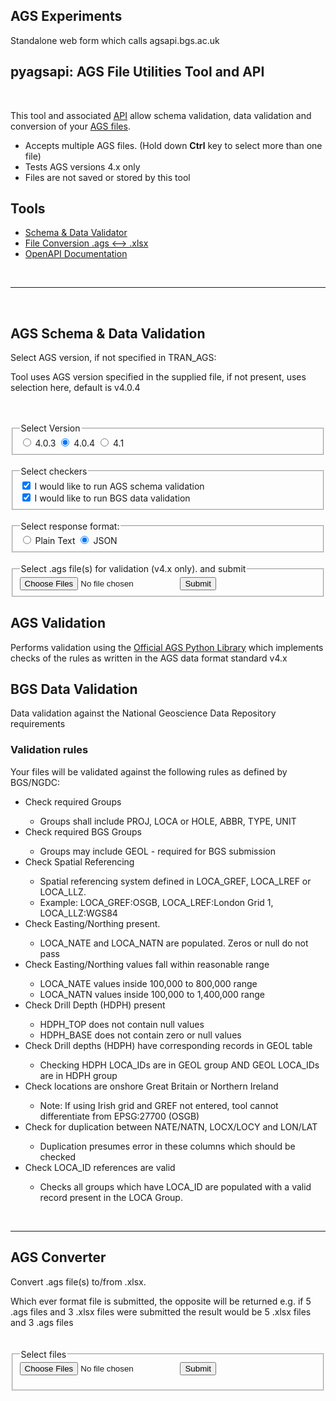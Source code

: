 ## AGS Experiments

Standalone web form which calls agsapi.bgs.ac.uk

<div>
<section id="identification">
    <h1>pyagsapi: AGS File Utilities Tool and API</h1>
    <br>
    <p>This tool and associated <a href="/docs/">API</a> allow schema validation, data validation and conversion of your <a href="https://www.ags.org.uk/data-format/">AGS files</a>.</p>
      <ul>
        <li>Accepts multiple AGS files. (Hold down <b>Ctrl</b> key to select more than one file)</li>
        <li>Tests AGS versions 4.x only</li>
        <li>Files are not saved or stored by this tool</li>
      </ul>
    <h2>Tools</h2>
    <ul>
        <li><a href="#validator">Schema & Data Validator</a></li>
        <li><a href="#converter">File Conversion .ags <--> .xlsx</a></li>
        <li><a href="#openapi">OpenAPI Documentation</a></li>
    </ul>
</section>
<br>
<hr>
<section id="validator">
    <br>
    <h2>AGS Schema & Data Validation</h2>
    <form action="https://agsapi.bgs.ac.uk/validate/" enctype="multipart/form-data" method="post">
        <p>Select AGS version, if not specified in TRAN_AGS: </p>
        <p>Tool uses AGS version specified in the supplied file, if not present, uses selection here, default is v4.0.4</p>
      </div>
      <br><br>
      <fieldset>
          <legend>Select Version</legend>
          <input type="radio" id="4.0.3" name="std_dictionary" value="v4_0_3">
          <label for="4.0.3">4.0.3</label>
          <input type="radio" id="4.0.4" name="std_dictionary" value="v4_0_4" checked>
          <label for="4.0.4">4.0.4</label>
          <input type="radio" id="4.1" name="std_dictionary" value="v4_1">
          <label for="4.1">4.1</label>
      </fieldset>
        <br>
      <fieldset>
        <legend>Select checkers</legend>
        <input type="checkbox" id="ags_validate" name="checkers" value="ags" checked>
        <label for="ags_validate"> I would like to run AGS schema validation</label><br>
        <input type="checkbox" id="bgs_validate" name="checkers" value="bgs" checked>
        <label for="bgs_validate"> I would like to run BGS data validation</label><br>
      </fieldset>
        <br>
      <fieldset>
          <legend>Select response format:</legend>
          <input type="radio" id="text" name="fmt" value="text">
          <label for="text">Plain Text</label>
          <input type="radio" id="json" name="fmt" value="json" checked>
          <label for="json">JSON</label><br>
      </fieldset>
        <br>
      <fieldset>
          <legend>Select .ags file(s) for validation (v4.x only). and submit</legend>
          <input name="files" type="file" multiple>
          <input type="submit">
      </fieldset>
    </form>
    <h2>AGS Validation</h2>
    <p>Performs validation using the <a href="https://gitlab.com/ags-data-format-wg/ags-python-library.">Official AGS Python Library</a> which implements checks of the rules as written in the AGS data format standard v4.x</p>
    <h2>BGS Data Validation</h2>
      <p>Data validation against the National Geoscience Data Repository requirements</p>
      <h3>Validation rules</h3>
        <p>Your files will be validated against the following rules as defined by BGS/NGDC:</p>
        <ul>
          <li>Check required Groups</li>
            <ul>
              <li>Groups shall include PROJ, LOCA or HOLE, ABBR, TYPE, UNIT</li>
            </ul>  
            <li>Check required BGS Groups</li>
              <ul>
                <li>Groups may include GEOL - required for BGS submission</li>
              </ul>
            <li>Check Spatial Referencing</li>
              <ul>
                <li>Spatial referencing system defined in LOCA_GREF, LOCA_LREF or LOCA_LLZ.</li> 
                <li>Example: LOCA_GREF:OSGB, LOCA_LREF:London Grid 1, LOCA_LLZ:WGS84</li>
              </ul>
            <li>Check Easting/Northing present.</li>
              <ul>
                <li>LOCA_NATE and LOCA_NATN are populated. Zeros or null do not pass</li>
              </ul>
            <li>Check Easting/Northing values fall within reasonable range</li>  
              <ul>
                <li>LOCA_NATE values inside 100,000 to 800,000 range</li>
                <li>LOCA_NATN values inside 100,000 to 1,400,000 range</li>
              </ul>
            <li>Check Drill Depth  (HDPH) present</li>
              <ul>
                <li>HDPH_TOP does not contain null values</li>
                <li>HDPH_BASE does not contain zero or null values</li>
              </ul>
            <li>Check Drill depths (HDPH) have corresponding records in GEOL table</li>
              <ul>
                <li>Checking HDPH LOCA_IDs are in GEOL group AND GEOL LOCA_IDs are in HDPH group</li>
              </ul>
            <li>Check locations are onshore Great Britain or Northern Ireland</li>
              <ul>
                <li>Note: If using Irish grid and GREF not entered, tool cannot differentiate from EPSG:27700 (OSGB)</li>
              </ul>
            <li>Check for duplication between NATE/NATN, LOCX/LOCY and LON/LAT</li>
              <ul>
                <li>Duplication presumes error in these columns which should be checked</li>
              </ul>
            <li>Check LOCA_ID references are valid</li>
              <ul>
                <li>Checks all groups which have LOCA_ID are populated with a valid record present in the LOCA Group.</li>
              </ul>      
        </ul>
</section>
<br>
<hr>
<section id="converter">
    <h2>AGS Converter</h2>
      <div class="tooltip"><p>Convert .ags file(s) to/from .xlsx.</p>
        <span class="tooltiptext">Which ever format file is submitted, the opposite will be returned e.g. if 5 .ags files and 3 .xlsx files were submitted the result would be 5 .xlsx files and 3 .ags files</span>
      </div>
      <br>
    <br>
    <fieldset>
        <legend>Select files</legend>
    <form action="https://agsapi.bgs.ac.uk/convert/" enctype="multipart/form-data" method="post">
    <input name="files" type="file" multiple>
    <input type="submit">
    </fieldset>
    </form>
</section>


